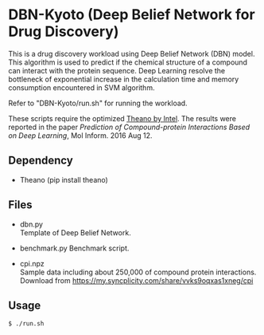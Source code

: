 DBN-Kyoto (Deep Belief Network for Drug Discovery)
==================================================

This is a drug discovery workload using Deep Belief Network (DBN) model.
This algorithm is used to predict if the chemical structure of a compound
can interact with the protein sequence.
Deep Learning resolve the bottleneck of exponential increase in the calculation time
and memory consumption encountered in SVM algorithm.

Refer to "DBN-Kyoto/run.sh" for running the workload.

These scripts require the optimized [Theano by Intel](https://github.com/intel/theano).
The results were reported in the paper _Prediction of Compound-protein Interactions Based on Deep Learning_, Mol Inform. 2016 Aug 12.

Dependency
----------

- Theano (pip install theano)

Files
-----

- dbn.py  
Template of Deep Belief Network.

- benchmark.py
Benchmark script.

- cpi.npz  
Sample data including about 250,000 of compound protein interactions.  
Download from https://my.syncplicity.com/share/vvks9oqxas1xneg/cpi

Usage
-----

    $ ./run.sh
